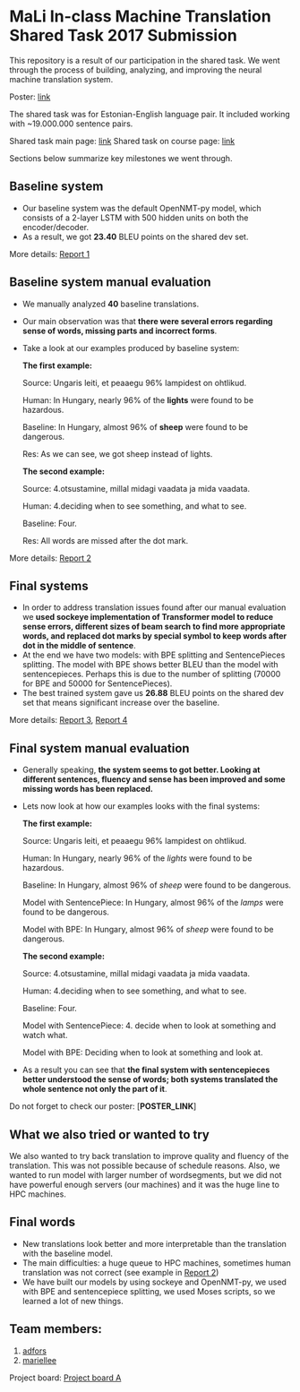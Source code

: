 # __MaLi__ In-class Machine Translation Shared Task 2017 Submission
This repository is a result of our participation in the shared task.
We went through the process of building, analyzing, and improving the neural machine translation system.

Poster: [link]()

The shared task was for Estonian-English language pair.
It included working with ~19.000.000 sentence pairs.

Shared task main page: [link](https://github.com/mt2017-tartu-shared-task)
Shared task on course page: [link](https://courses.cs.ut.ee/2017/MT/fall/Main/SharedTask)

Sections below summarize key milestones we went through.

##  Baseline system
- Our baseline system was the default OpenNMT-py model, which consists of a 2-layer LSTM with 500 hidden units on both the encoder/decoder.
- As a result, we got __23.40__ BLEU points on the shared dev set.

More details: [Report 1](https://github.com/mt2017-tartu-shared-task/nmt-system-A/blob/master/reports/Report1_MaLi.md)

## Baseline system manual evaluation
- We manually analyzed __40__ baseline translations.
- Our main observation was that __there were several errors regarding sense of words, missing parts and incorrect forms__.
- Take a look at our examples produced by baseline system:

    __The first example:__

    Source: Ungaris leiti, et peaaegu 96% lampidest on ohtlikud.

    Human: In Hungary, nearly 96% of the __lights__ were found to be hazardous.

    Baseline: In Hungary, almost 96% of __sheep__ were found to be dangerous.

    Res: As we can see, we got sheep instead of lights.

    __The second example:__

    Source: 4.otsustamine, millal midagi vaadata ja mida vaadata.

    Human: 4.deciding when to see something, and what to see.

    Baseline: Four.

    Res: All words are missed after the dot mark.


More details: [Report 2](https://github.com/mt2017-tartu-shared-task/nmt-system-A/blob/master/reports/Report2_MaLi.md)

## Final systems
- In order to address translation issues found after our manual evaluation we __used sockeye implementation of Transformer model to reduce sense errors, different sizes of beam search to find more appropriate words,  and replaced dot marks by special symbol to keep words after dot in the middle of sentence__.
- At the end we have two models: with BPE splitting and SentencePieces splitting. The model with BPE shows better BLEU than the model with sentencepieces. Perhaps this is due to the number of splitting (70000 for BPE and 50000 for SentencePieces).
- The best trained system gave us __26.88__ BLEU points on the shared dev set that means significant increase over the baseline.

More details: [Report 3](https://github.com/mt2017-tartu-shared-task/nmt-system-A/blob/master/reports/Report3_MaLi.md), [Report 4](https://github.com/mt2017-tartu-shared-task/nmt-system-A/blob/master/reports/Report4_MaLi.md)

## Final system manual evaluation
- Generally speaking, __the system seems to got better. Looking at different sentences, fluency and sense has been improved and some missing words has been replaced.__
- Lets now look at how our examples looks with the final systems:

    __The first example:__

    Source: Ungaris leiti, et peaaegu 96% lampidest on ohtlikud.

    Human: In Hungary, nearly 96% of the _lights_ were found to be hazardous.

    Baseline: In Hungary, almost 96% of _sheep_ were found to be dangerous.

    Model with SentencePiece: In Hungary, almost 96% of the _lamps_ were found to be dangerous.

    Model with BPE: In Hungary, almost 96% of _sheep_ were found to be dangerous.

    __The second example:__

    Source: 4.otsustamine, millal midagi vaadata ja mida vaadata.

    Human: 4.deciding when to see something, and what to see.

    Baseline: Four.

    Model with SentencePiece: 4. decide when to look at something and watch what.

    Model with BPE: Deciding when to look at something and look at.


- As a result you can see that __the final system with sentencepieces better understood the sense of words; both systems translated the whole sentence not only the part of it__.

Do not forget to check our poster: [__POSTER_LINK__]

## What we also tried or wanted to try

We also wanted to try back translation to improve quality and fluency of the translation. This was not possible because of schedule reasons. Also, we wanted to run model with larger number of wordsegments, but we did not have powerful enough servers (our machines) and it was the huge line to HPC machines.


## Final words
- New translations look better and more interpretable than the translation with the baseline model.
- The main difficulties: a huge queue to HPC machines, sometimes human translation was not correct (see example in [Report 2](https://github.com/mt2017-tartu-shared-task/nmt-system-A/blob/master/reports/Report2_MaLi.md))
- We have built our models by using sockeye and OpenNMT-py, we used with BPE and sentencepiece splitting, we used Moses scripts, so we learned a lot of new things.


## Team members:
1. [adfors](https://github.com/adfors)
2. [mariellee](https://github.com/mariellee)

Project board: [Project board A](https://github.com/mt2017-tartu-shared-task/nmt-system-A/projects/1)

